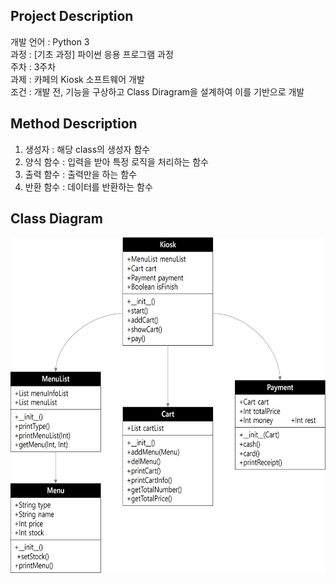 ## Project Description

개발 언어 : Python 3  
과정 : [기초 과정] 파이썬 응용 프로그램 과정  
주차 : 3주차  
과제 : 카페의 Kiosk 소프트웨어 개발  
조건 : 개발 전, 기능을 구상하고 Class Diragram을 설계하여 이를 기반으로 개발  

## Method Description

1. 생성자 : 해당 class의 생성자 함수
2. 양식 함수 : 입력을 받아 특정 로직을 처리하는 함수
3. 출력 함수 : 출력만을 하는 함수
4. 반환 함수 : 데이터를 반환하는 함수

## Class Diagram

<p align="center"><img src="cd.jpg" width="617" height="540"></p>
